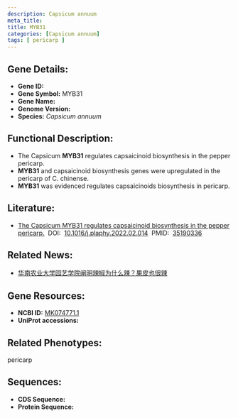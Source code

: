 ```yaml
---
description: Capsicum annuum
meta_title:
title: MYB31
categories: [Capsicum annuum]
tags: [ pericarp ]
---
```


## Gene Details:
- **Gene ID:**	[]()
- **Gene Symbol:** MYB31
- **Gene Name:** 
- **Genome Version:** []()
- **Species:** *Capsicum annuum*

## Functional Description:
   - The Capsicum **MYB31** regulates capsaicinoid biosynthesis in the pepper pericarp.
   - **MYB31** and capsaicinoid biosynthesis genes were upregulated in the pericarp of C. chinense.
   - **MYB31** was evidenced regulates capsaicinoids biosynthesis in pericarp.

## Literature:
   - [The Capsicum MYB31 regulates capsaicinoid biosynthesis in the pepper pericarp.]( https://www.sciencedirect.com/science/article/pii/S098194282200078X?via%3Dihub)&nbsp;&nbsp;DOI:&nbsp;&nbsp;[10.1016/j.plaphy.2022.02.014](https://www.sciencedirect.com/science/article/pii/S098194282200078X?via%3Dihub)&nbsp;&nbsp;PMID:&nbsp;&nbsp;[35190336](https://pubmed.ncbi.nlm.nih.gov/35190336/)

## Related News:
   - [华南农业大学园艺学院阐明辣椒为什么辣？果皮也很辣](https://mp.weixin.qq.com/s?__biz=MzIyOTY2NDYyNQ==&mid=2247533764&idx=2&sn=ea0e60fd4f020d73cdf26ab5a52b833f&chksm=e8bd36dadfcabfcc693070a7fe6da249e3d066ec8400b161f85349f29596dec4189bb1f1592d&scene=27#wechat_redirect)

## Gene Resources:
- **NCBI ID:** [MK074771.1](https://www.ncbi.nlm.nih.gov/gene/?term=MK074771.1)
- **UniProt accessions:** [](https://www.uniprot.org/uniprotkb//entry)

## Related Phenotypes:
pericarp

## Sequences:
- **CDS Sequence:**
- **Protein Sequence:**
